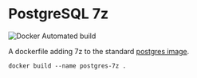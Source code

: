 # PostgreSQL 7z

![Docker Automated build](https://img.shields.io/docker/automated/richteaman/postgres-7z.svg)

A dockerfile adding 7z to the standard [postgres image](https://hub.docker.com/_/postgres).

```
docker build --name postgres-7z .
```
